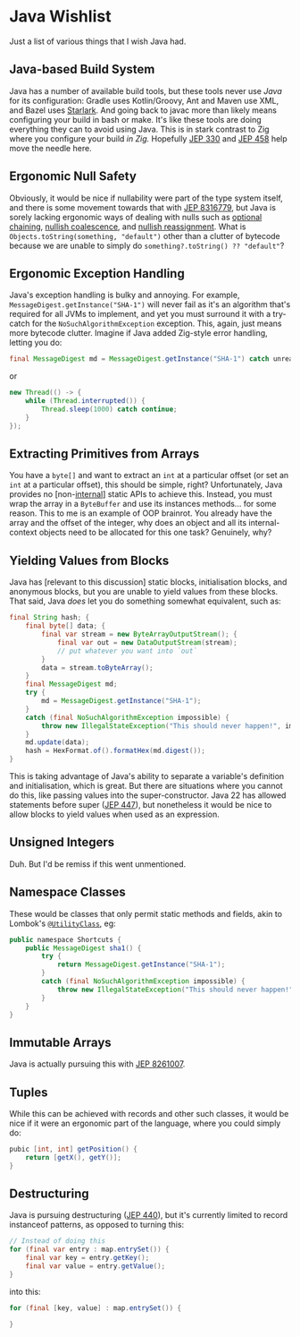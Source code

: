 # Java Wishlist
Just a list of various things that I wish Java had.

## Java-based Build System
Java has a number of available build tools, but these tools never use *Java* for its configuration: Gradle uses Kotlin/Groovy, Ant and Maven use XML, and Bazel uses [Starlark](https://github.com/bazelbuild/starlark). And going back to javac more than likely means configuring your build in bash or make. It's like these tools are doing everything they can to avoid using Java. This is in stark contrast to Zig where you configure your build *in Zig.* Hopefully [JEP 330](https://openjdk.org/jeps/330) and [JEP 458](https://openjdk.org/jeps/458) help move the needle here.

## Ergonomic Null Safety
Obviously, it would be nice if nullability were part of the type system itself, and there is some movement towards that with [JEP 8316779](https://openjdk.org/jeps/8316779), but Java is sorely lacking ergonomic ways of dealing with nulls such as [optional chaining](https://developer.mozilla.org/en-US/docs/Web/JavaScript/Reference/Operators/Optional_chaining), [nullish coalescence](https://developer.mozilla.org/en-US/docs/Web/JavaScript/Reference/Operators/Nullish_coalescing), and [nullish reassignment](https://developer.mozilla.org/en-US/docs/Web/JavaScript/Reference/Operators/Nullish_coalescing_assignment). What is `Objects.toString(something, "default")` other than a clutter of bytecode because we are unable to simply do `something?.toString() ?? "default"`?

## Ergonomic Exception Handling
Java's exception handling is bulky and annoying. For example, `MessageDigest.getInstance("SHA-1")` will never fail as it's an algorithm that's required for all JVMs to implement, and yet you must surround it with a try-catch for the `NoSuchAlgorithmException` exception. This, again, just means more bytecode clutter. Imagine if Java added Zig-style error handling, letting you do:
```java
final MessageDigest md = MessageDigest.getInstance("SHA-1") catch unreachable;
```
or
```java
new Thread(() -> {
	while (Thread.interrupted()) {
		Thread.sleep(1000) catch continue;
	}
});
```

## Extracting Primitives from Arrays
You have a `byte[]` and want to extract an `int` at a particular offset (or set an `int` at a particular offset), this should be simple, right? Unfortunately, Java provides no [non-[internal](https://github.com/openjdk/jdk/blob/master/src/java.base/share/classes/jdk/internal/util/ByteArray.java)] static APIs to achieve this. Instead, you must wrap the array in a `ByteBuffer` and use its instances methods... for some reason. This to me is an example of OOP brainrot. You already have the array and the offset of the integer, why does an object and all its internal-context objects need to be allocated for this one task? Genuinely, why?

## Yielding Values from Blocks
Java has [relevant to this discussion] static blocks, initialisation blocks, and anonymous blocks, but you are unable to yield values from these blocks. That said, Java *does* let you do something somewhat equivalent, such as:
```java
final String hash; {
	final byte[] data; {
		final var stream = new ByteArrayOutputStream(); {
			final var out = new DataOutputStream(stream);
			// put whatever you want into `out`
		}
		data = stream.toByteArray();
	}
	final MessageDigest md;
	try {  
		md = MessageDigest.getInstance("SHA-1");  
	}  
	catch (final NoSuchAlgorithmException impossible) {
		throw new IllegalStateException("This should never happen!", impossible);
	}
	md.update(data);
	hash = HexFormat.of().formatHex(md.digest());
}
```
This is taking advantage of Java's ability to separate a variable's definition and initialisation, which is great. But there are situations where you cannot do this, like passing values into the super-constructor. Java 22 has allowed statements before super ([JEP 447](https://openjdk.org/jeps/447)), but nonetheless it would be nice to allow blocks to yield values when used as an expression. 

## Unsigned Integers
Duh. But I'd be remiss if this went unmentioned.

## Namespace Classes
These would be classes that only permit static methods and fields, akin to Lombok's [`@UtilityClass`](https://projectlombok.org/features/experimental/UtilityClass), eg:
```java
public namespace Shortcuts {
	public MessageDigest sha1() {  
		try {  
			return MessageDigest.getInstance("SHA-1");  
		}  
		catch (final NoSuchAlgorithmException impossible) {  
			throw new IllegalStateException("This should never happen!", impossible);  
		}  
	}
}
```

## Immutable Arrays
Java is actually pursuing this with [JEP 8261007](https://openjdk.org/jeps/8261007).

## Tuples
While this can be achieved with records and other such classes, it would be nice if it were an ergonomic part of the language, where you could simply do:
```java
pubic [int, int] getPosition() {
	return [getX(), getY()];
} 
```

## Destructuring
Java is pursuing destructuring ([JEP 440](https://openjdk.org/jeps/440)), but it's currently limited to record instanceof patterns, as opposed to turning this:
```java
// Instead of doing this
for (final var entry : map.entrySet()) {  
	final var key = entry.getKey();  
	final var value = entry.getValue();  
}
```
into this:
```java
for (final [key, value] : map.entrySet()) {

}
```
